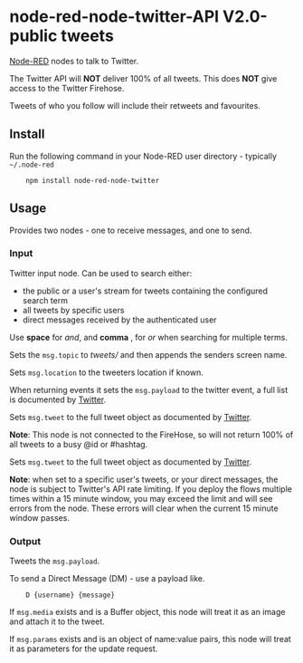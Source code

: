node-red-node-twitter-API V2.0-public tweets
=====================

<a href="http://nodered.org" target="_new">Node-RED</a> nodes to talk to Twitter.

The Twitter API will **NOT** deliver 100% of all tweets. This does **NOT** give access to the Twitter Firehose.

Tweets of who you follow will include their retweets and favourites.

Install
-------

Run the following command in your Node-RED user directory - typically `~/.node-red`

        npm install node-red-node-twitter

Usage
-----

Provides two nodes - one to receive messages, and one to send.

### Input

Twitter input node. Can be used to search either:

 - the public or a user's stream for tweets containing the configured search term
 - all tweets by specific users
 - direct messages received by the authenticated user

Use **space** for *and*, and **comma** , for *or* when searching for multiple terms.

Sets the `msg.topic` to *tweets/* and then appends the senders screen name.

Sets `msg.location` to the tweeters location if known.

When returning events it sets the `msg.payload` to the twitter event, a full list is documented by
<a href="https://dev.twitter.com/streaming/overview/messages-types#Events_event" target="_new">Twitter</a>.

Sets `msg.tweet` to the full tweet object as documented by <a href="https://dev.twitter.com/overview/api/tweets" target="_new">Twitter</a>.

**Note**: This node is not connected to the FireHose, so will not return 100% of all tweets to a busy @id or #hashtag.

Sets `msg.tweet` to the full tweet object as documented by <a href="https://dev.twitter.com/overview/api/tweets">Twitter</a>.

**Note**: when set to a specific user's tweets, or your direct messages, the node is subject to
Twitter's API rate limiting. If you deploy the flows multiple times within a 15 minute window, you may
exceed the limit and will see errors from the node. These errors will clear when the current 15 minute window
passes.


### Output

Tweets the `msg.payload`.

To send a Direct Message (DM) - use a payload like.

        D {username} {message}

If `msg.media` exists and is a Buffer object, this node will treat it as an image and attach it to the tweet.

If `msg.params` exists and is an object of name:value pairs, this node will treat it as parameters for the update request.
